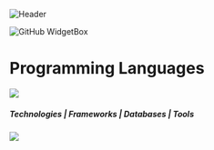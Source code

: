 ![Header](https://github.com/user-attachments/assets/bd26eed1-07ee-4625-9e13-9f0015afb176)

![GitHub WidgetBox](https://github-widgetbox.vercel.app/api/profile?username=iamvibecoding&data=followers,repositories,stars,commits&theme=darkmode)

# Programming Languages 
<p align="">
  <a href="#">
    <img src="https://skillicons.dev/icons?i=c,cpp,cs,python,java,javascript,ts,php,gherkin" />
  </a>
</p>

#####  Technologies    |   Frameworks   |   Databases   |   Tools 
<p align="">
  <a href="#">
    <img src="https://skillicons.dev/icons?i=react,git,github,express,gcp,html,nodejs,netlify,nginx,nextjs,redux,sass,tailwind,bootstrap,css,materialui,firebase,sqlite,mysql,mongodb,postgres,supabase,vscode,github,selenium,eclipse,visualstudio,powershell,figma,stackoverflow" />
  </a>
</p>
